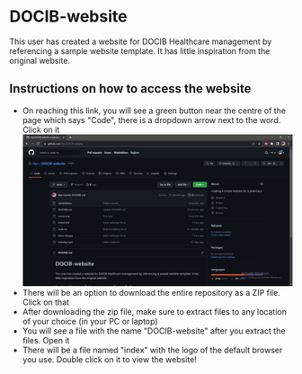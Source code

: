 # DOCIB-website


This user has created a website for DOCIB Healthcare management by referencing a sample website template. It has little inspiration from the original website.

## Instructions on how to access the website

- On reaching this link, you will see a green button near the centre of the page which says "Code", there is a dropdown arrow next to the word. Click on it
![step 1](https://github.com/clyv/DOCIB-website/blob/main/step1.jpg?raw=true)
- There will be an option to download the entire repository as a ZIP file. Click on that
- After downloading the zip file, make sure to extract files to any location of your choice (in your PC or laptop)
- You will see a file with the name "DOCIB-website" after you extract the files. Open it
- There will be a file named "index" with the logo of the default browser you use. Double click on it to view the website!
